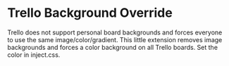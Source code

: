# Trello Background Override

Trello does not support personal board backgrounds and forces everyone to use the same image/color/gradient. This little extension removes image backgrounds and forces a color background on all Trello boards. Set the color in inject.css.
